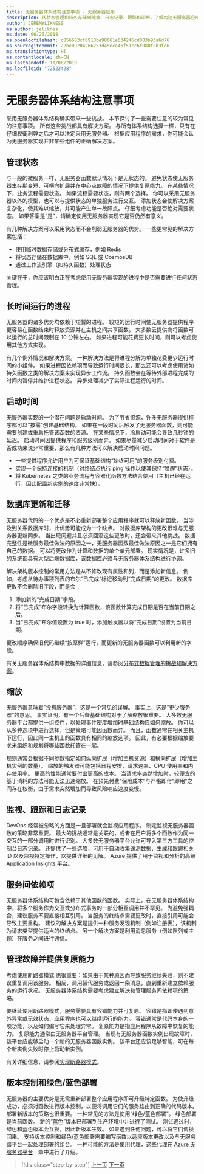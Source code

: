 ```yaml
---
title: 无服务器体系结构注意事项 - 无服务器应用
description: 从状态管理和持久存储到缩放、日志记录、跟踪和诊断，了解构建无服务器应用程序所面临的挑战。
author: JEREMYLIKNESS
ms.author: jeliknes
ms.date: 06/26/2018
ms.openlocfilehash: c856683cf6910be98661e634246cd003b93a6d76
ms.sourcegitcommit: 22be09204266253d45ece46f51cc6f080f2b3fd6
ms.translationtype: HT
ms.contentlocale: zh-CN
ms.lasthandoff: 11/08/2019
ms.locfileid: "72522428"
---
```

# <a name="serverless-architecture-considerations"></a>无服务器体系结构注意事项

采用无服务器体系结构确实带来一些挑战。 本节探讨了一些需要注意的较为常见的注意事项。 所有这些挑战都具有解决方案。 与所有体系结构选择一样，只有在仔细权衡利弊之后才可以决定采用无服务器。 根据应用程序的需求，你可能会认为无服务器实现并非某些组件的正确解决方案。

## <a name="managing-state"></a>管理状态

与一般的微服务一样，无服务器函数默认情况下是无状态的。 避免状态使无服务器生存期变短、可横向扩展并在中心点故障的情况下提供复原能力。 在某些情况下，业务流程需要状态。 如果流程需要状态，则有两个选择。 你可以采用无服务器以外的模型，也可以与提供状态的单独服务进行交互。 添加状态会使解决方案复杂化，使其难以缩放，并可能产生单一故障点。 仔细考虑功能是否绝对需要状态。 如果答案是“是”，请确定使用无服务器实现它是否仍然有意义。

有几种解决方案可以采用状态而不会削弱无服务器的优势。 一些更常见的解决方案包括：

- 使用临时数据存储或分布式缓存，例如 Redis
- 将状态存储在数据库中，例如 SQL 或 CosmosDB
- 通过工作流引擎（如持久函数）处理状态

关键在于，你应该明白正在考虑使用无服务器实现的进程中是否需要进行任何状态管理。

## <a name="long-running-processes"></a>长时间运行的进程

无服务器的诸多优势均依赖于短暂的进程。 较短的运行时间使无服务器提供程序更容易在函数结束时释放资源并在主机之间共享函数。 大多数云提供商将函数可以运行的总时间限制在 10 分钟左右。 如果进程可能花费更长时间，则可以考虑使用其他方式实现。

有几个例外情况和解决方案。 一种解决方法是将进程分解为单独花费更少运行时间的小组件。 如果进程因依赖项而导致运行时间很长，那么还可以考虑使用诸如持久函数之类的解决方案来实现异步工作流。 持久函数会在等待外部进程完成的时间内暂停并维护进程状态。 异步处理减少了实际进程运行的时间。

## <a name="startup-time"></a>启动时间

无服务器实现的一个潜在问题是启动时间。 为了节省资源，许多无服务器提供程序都可以“按需”创建基础结构。 如果在一段时间后触发了无服务器函数，则可能需要创建或重启托管该函数的资源。 在某些情况下，冷启动可能会导致几秒钟的延迟。 启动时间因提供程序和服务级别而异。 如果尽量减少启动时间对于软件是否成功来说非常重要，那么有几种方法可以解决启动时间问题。

- 一些提供程序允许用户为可保证基础结构“始终可用”的服务级别付费。
- 实现一个保持连接的机制（对终结点执行 ping 操作以使其保持“唤醒”状态）。
- 将 Kubernetes 之类的业务流程与容器化函数方法结合使用（主机已经在运行，因此配置新实例的速度非常快）。

## <a name="database-updates-and-migrations"></a>数据库更新和迁移

无服务器代码的一个优点是不必重新部署整个应用程序就可以释放新函数。 当涉及到关系数据库时，此优势可能成为一个缺点。 对数据库架构的更改很难与无服务器更新同步。 当出现问题并且必须回滚这些更改时，还会带来其他挑战。 数据完整性是微服务最佳做法的原因之一，无服务器函数最佳做法原因之一是它们拥有自己的数据。 可以将更改作为计算和数据的单个单元部署。 现实情况是，许多旧的系统都具有大型后端数据库，该数据库必须与无服务器体系结构进行协调。

解决架构版本控制的常用方法是从不修改现有属性和列，而是添加新信息。 例如，考虑从待办事项列表的布尔“已完成”标记移动到“完成日期”的更改。 数据库更改不会删除旧字段，而是会：

1. 添加新的“完成日期”字段。
1. 将“已完成”布尔字段转换为计算函数，该函数计算完成日期是否在当前日期之后。
1. 当“已完成”布尔值设置为 true 时，添加触发器以将“完成日期”设置为当前日期。

更改顺序确保旧代码继续“按原样”运行，而更新的无服务器函数可以利用新的字段。

有关无服务器体系结构中数据的详细信息，请参阅[分布式数据管理的挑战和解决方案](../microservices/architect-microservice-container-applications/distributed-data-management.md)。

## <a name="scaling"></a>缩放

无服务器意味着“没有服务器”，这是一个常见的误解。 事实上，这是“更少服务器”的意思。 事实证明，有一个后备基础结构对于了解缩放很重要。 大多数无服务器平台都提供一组控件，以处理事件密度增加时基础结构应如何缩放。 你可以从多种选项中进行选择，但是策略可能因函数而异。 而且，函数通常在相关主机下运行，因此同一主机上的函数具有相同的缩放选项。 因此，有必要根据缩放要求来组织和规划将哪些函数托管在一起。

规则通常会根据不同参数指定如何纵向扩展（增加主机资源）和横向扩展（增加主机实例的数量）。 缩放的触发器可能包括日程安排、请求速率、CPU 使用率和内存使用率。 更高的性能通常要付出更高的成本。 当请求率突然增加时，较便宜的基于消耗的方法可能无法迅速缩放。 在预先付费“保险成本”与严格即付“即用”之间存在权衡，由于需求突然增加而导致风险响应速度变慢。

## <a name="monitoring-tracing-and-logging"></a>监视、跟踪和日志记录

DevOps 经常被忽略的方面是一旦部署就会监视应用程序。 制定监视无服务器函数的策略非常重要。 最大的挑战通常是关联的，或者在用户将多个函数作为同一交互的一部分调用时进行识别。 大多数无服务器平台允许可导入第三方工具的控制台日志记录。 还提供了一些选项，可用于自动收集遥测数据、生成和跟踪相关 ID 以及监视特定操作，以提供详细的见解。 Azure 提供了用于监视和分析的高级 [Application Insights 平台](https://docs.microsoft.com/azure/azure-functions/functions-monitoring)。

## <a name="inter-service-dependencies"></a>服务间依赖项

无服务器体系结构可包含依赖于其他函数的函数。 实际上，在无服务器体系结构中，将多个服务作为交互或分布式事务的一部分相互调用并不罕见。 为避免强耦合，建议服务不要直接相互引用。 当服务的终结点需要更改时，直接引用可能会导致主要重构。 建议的解决方案是提供一种服务发现机制（例如注册表），该机制为请求类型提供适当的终结点。 另一个解决方案是利用消息服务（例如队列或主题）在服务之间进行通信。

## <a name="managing-failure-and-providing-resiliency"></a>管理故障并提供复原能力

考虑使用断路器模式  也很重要：如果由于某种原因而导致服务继续失败，则不建议重复调用该服务。 相反，调用替代服务或返回一条消息，直到重新建立依赖服务的运行状况。 无服务器体系结构需要考虑建立解决和管理服务间依赖项的策略。

要继续使用断路器模式，服务需要具有容错能力并可复原。 容错是指即使遇到意外异常或无效状态，应用程序也可以继续运行的能力。 容错通常是代码本身的一项功能，以及如何编写它来处理异常。 复原能力是指应用程序从故障中恢复的能力。 复原能力通常由无服务器平台管理。 当现有无服务器函数实例出现故障时，该平台应能够启动一个新的无服务器函数实例。 该平台还应该足够智能，可在每个新实例失败时停止启动新实例。

有关详细信息，请参阅[实现断路器模式](../microservices/implement-resilient-applications/implement-circuit-breaker-pattern.md)。

## <a name="versioning-and-greenblue-deployments"></a>版本控制和绿色/蓝色部署

无服务器的主要优势是无需重新部署整个应用程序即可升级特定函数。 为使升级成功，必须对函数进行版本控制，以便将调用它们的服务路由到正确的代码版本。 部署新版本的策略也很重要。 一种常见的方法是使用“绿色/蓝色部署”。 绿色部署是当前函数。 新的“蓝色”版本已部署到生产环境中并进行了测试。 测试通过时，绿色和蓝色版本会互换，因此新版本生效。 如果遇到任何问题，可以将它们调换回来。 支持版本控制和绿色/蓝色部署需要编写函数以适应版本更改以及与无服务器平台一起处理部署的组合。 一种可能的方法是使用代理，这些代理在 [Azure 无服务器平台](azure-functions.md#proxies)一章中进行了介绍。

>[!div class="step-by-step"]
>[上一页](serverless-architecture.md)
>[下一页](serverless-design-examples.md)
